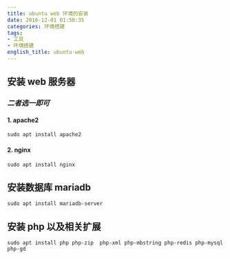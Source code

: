 ```yaml
---
title: ubuntu web 环境的安装
date: 2016-12-01 01:50:35
categories: 环境搭建
tags:
- 工具
- 环境搭建
english_title: ubuntu-web
---
```

## 安装 web 服务器

### *二者选一即可*

#### 1. apache2

    sudo apt install apache2

#### 2. nginx

    sudo apt install nginx

## 安装数据库 mariadb

    sudo apt install mariadb-server

## 安装 php 以及相关扩展

    sudo apt install php php-zip  php-xml php-mbstring php-redis php-mysql php-gd
